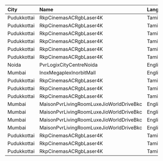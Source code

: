 | City        | Name                                    | Language |  Time | Type         | Price | Capacity | Booked |
| :---------- | :-------------------------------------- | :------- | ----: | :----------- | ----: | -------: | -----: |
| Pudukkottai | RkpCinemasACRgbLaser4K                  | Tamil    | 10:45 | FirstClass   |  120₹ |      196 |     50 |
| Pudukkottai | RkpCinemasACRgbLaser4K                  | Tamil    | 10:45 | SecondClass  |  120₹ |      126 |      0 |
| Pudukkottai | RkpCinemasACRgbLaser4K                  | Tamil    | 10:45 | ThirdClass   |  120₹ |       88 |      0 |
| Pudukkottai | RkpCinemasACRgbLaser4K                  | Tamil    | 14:15 | FirstClass   |  120₹ |      196 |     50 |
| Pudukkottai | RkpCinemasACRgbLaser4K                  | Tamil    | 14:15 | SecondClass  |  120₹ |      126 |      0 |
| Pudukkottai | RkpCinemasACRgbLaser4K                  | Tamil    | 14:15 | ThirdClass   |  120₹ |       88 |      0 |
| Noida       | PvrLogixCityCentreNoida                 | English  | 15:30 | Classic      |  225₹ |       49 |      2 |
| Mumbai      | InoxMegaplexInorbitMall                 | English  | 15:45 | Kiddles      |  150₹ |       18 |      0 |
| Pudukkottai | RkpCinemasACRgbLaser4K                  | Tamil    | 18:15 | FirstClass   |  120₹ |      196 |     50 |
| Pudukkottai | RkpCinemasACRgbLaser4K                  | Tamil    | 18:15 | SecondClass  |  120₹ |      126 |      0 |
| Pudukkottai | RkpCinemasACRgbLaser4K                  | Tamil    | 18:15 | ThirdClass   |  120₹ |       88 |      0 |
| Mumbai      | MaisonPvrLivingRoomLuxeJioWorldDriveBkc | English  | 18:30 | Luxe         |  800₹ |       32 |     16 |
| Mumbai      | MaisonPvrLivingRoomLuxeJioWorldDriveBkc | English  | 18:30 | LuxeSuperior |  800₹ |       12 |      6 |
| Mumbai      | MaisonPvrLivingRoomLuxeJioWorldDriveBkc | English  | 21:45 | Luxe         |  800₹ |       32 |     16 |
| Mumbai      | MaisonPvrLivingRoomLuxeJioWorldDriveBkc | English  | 21:45 | LuxeSuperior |  800₹ |       12 |      6 |
| Pudukkottai | RkpCinemasACRgbLaser4K                  | Tamil    | 22:00 | FirstClass   |  120₹ |      196 |     50 |
| Pudukkottai | RkpCinemasACRgbLaser4K                  | Tamil    | 22:00 | SecondClass  |  120₹ |      126 |      0 |
| Pudukkottai | RkpCinemasACRgbLaser4K                  | Tamil    | 22:00 | ThirdClass   |  120₹ |       88 |      0 |